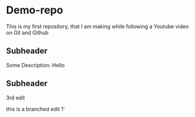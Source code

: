 # Demo-repo
This is my first repository, that I am making while following a Youtube video on Git and Github



## Subheader

Some Description.
Hello

## Subheader
3rd edit

this is a branched edit 1'